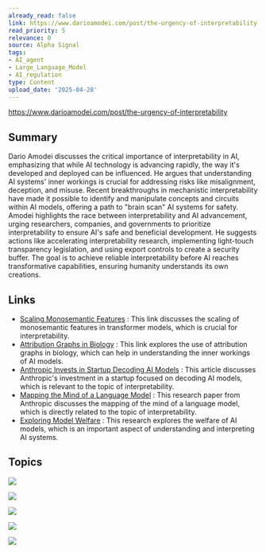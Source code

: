 ```yaml
---
already_read: false
link: https://www.darioamodei.com/post/the-urgency-of-interpretability
read_priority: 5
relevance: 0
source: Alpha Signal
tags:
- AI_agent
- Large_Language_Model
- AI_regulation
type: Content
upload_date: '2025-04-28'
---
```


https://www.darioamodei.com/post/the-urgency-of-interpretability
## Summary

Dario Amodei discusses the critical importance of interpretability in AI, emphasizing that while AI technology is advancing rapidly, the way it's developed and deployed can be influenced. He argues that understanding AI systems' inner workings is crucial for addressing risks like misalignment, deception, and misuse. Recent breakthroughs in mechanistic interpretability have made it possible to identify and manipulate concepts and circuits within AI models, offering a path to "brain scan" AI systems for safety. Amodei highlights the race between interpretability and AI advancement, urging researchers, companies, and governments to prioritize interpretability to ensure AI's safe and beneficial development. He suggests actions like accelerating interpretability research, implementing light-touch transparency legislation, and using export controls to create a security buffer. The goal is to achieve reliable interpretability before AI reaches transformative capabilities, ensuring humanity understands its own creations.
## Links

- [Scaling Monosemantic Features](https://transformer-circuits.pub/2024/scaling-monosemanticity/) : This link discusses the scaling of monosemantic features in transformer models, which is crucial for interpretability.
- [Attribution Graphs in Biology](https://transformer-circuits.pub/2025/attribution-graphs/biology.html) : This link explores the use of attribution graphs in biology, which can help in understanding the inner workings of AI models.
- [Anthropic Invests in Startup Decoding AI Models](https://www.theinformation.com/articles/anthropic-invests-startup-decodes-ai-models?rc=x8tsuw) : This article discusses Anthropic's investment in a startup focused on decoding AI models, which is relevant to the topic of interpretability.
- [Mapping the Mind of a Language Model](https://www.anthropic.com/research/mapping-mind-language-model) : This research paper from Anthropic discusses the mapping of the mind of a language model, which is directly related to the topic of interpretability.
- [Exploring Model Welfare](https://www.anthropic.com/research/exploring-model-welfare) : This research explores the welfare of AI models, which is an important aspect of understanding and interpreting AI systems.

## Topics

![](topics/Concept/Superposition)

![](topics/Concept/Circuit)

![](topics/Concept/Autointerpretability)

![](topics/Concept/Mechanistic%20Interpretability)

![](topics/Concept/Sparse%20Autoencoders)